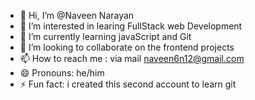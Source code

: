 - 👋 Hi, I’m @Naveen Narayan
- 👀 I’m interested in learing FullStack web Development
- 🌱 I’m currently learning javaScript and Git
- 💞️ I’m looking to collaborate on the frontend projects
- 📫 How to reach me : via mail naveen6n12@gmail.com
- 😄 Pronouns: he/him
- ⚡ Fun fact: i created this second account to learn git

<!---
NaveenNarayan96/NaveenNarayan96 is a ✨ special ✨ repository because its `README.md` (this file) appears on your GitHub profile.
You can click the Preview link to take a look at your changes.
--->
